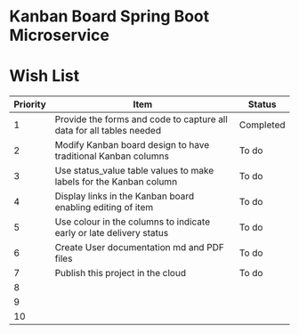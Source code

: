 # Kanban Board Spring Boot Microservice

# Wish List
      
|  Priority | Item                                                                | Status   |
|-----------|---------------------------------------------------------------------|----------|
|     1     | Provide the forms and code to capture all data for all tables needed| Completed|
|     2     | Modify Kanban board design to have traditional Kanban columns       | To do    |
|     3     | Use status_value table values to make labels for the Kanban column  | To do    |
|     4     | Display links in the Kanban board enabling editing of item          | To do    |
|     5     | Use colour in the columns to indicate early or late delivery status | To do    |
|     6     | Create User documentation md and PDF files                          | To do    |
|     7     | Publish this project in the cloud                                   | To do    |
|     8     |                                                                     |          |
|     9     |                                                                     |          |
|     10    |                                                                     |          |

